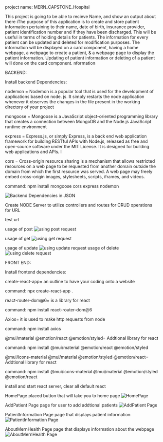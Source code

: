 project name:
MERN_CAPSTONE_Hospital

This project is going to be able to recieve Name, and show an output about there iThe purpose of this application is to create and store 
    patient information pertaining to their name, date of 
    birth, insurance provider, patient identification number and if they have been discharged. This will be useful in terms of holding details for patients. The information for every patient can be 
    updated and deleted for modification purposes. The information will be displayed on a card component, having a home webpage, a webpage to create a patient, & a webpage page to display the patient information. Updating of patient information or deleting of a patient will done on the card component.
nformation

BACKEND:

Install backend Dependencies:

nodemon = Nodemon is a popular tool that is used for the development of applications based on node. js. It simply restarts the node application whenever it observes the changes in the file present in the working directory of your project

mongoose = Mongoose is a JavaScript object-oriented programming library that creates a connection between MongoDB and the Node.js JavaScript runtime environment

express = Express.js, or simply Express, is a back end web application framework for building RESTful APIs with Node.js, released as free and open-source software under the MIT License. It is designed for building web applications and APIs. I

cors = Cross-origin resource sharing is a mechanism that allows restricted resources on a web page to be requested from another domain outside the domain from which the first resource was served. A web page may freely embed cross-origin images, stylesheets, scripts, iframes, and videos. 

command: npm install mongoose cors express nodemon

![Backend Dependencies in JSON](Screenshot%202022-12-15%20093340.png)

Create NODE Server to utilize controllers and routes for CRUD operations for URL

test url

usage of post
![using post request](Screenshot%202022-12-15%20094038.png)

usage of get
![using get request](Screenshot%202022-12-15%20094317.png)

usage of update
![using update request](Screenshot%202022-12-15%20094503.png)
usage of delete
![using delete request](Screenshot%202022-12-15%20094630.png)

FRONT END:

Install frontend dependencies:

create-react-app= an outline to have your coding onto a website

command:
npx create-react-app .
 
react-router-dom@6= is a library for react

command:
npm install react-router-dom@6

Axios= it is used to make http requests from node

command:
npm install axios

@mui/material @emotion/react @emotion/styled= Addtional library for react

command:
npm install @mui/material @emotion/react @emotion/styled

@mui/icons-material @mui/material @emotion/styled @emotion/react= Addtional library for react
 
command:
npm install @mui/icons-material @mui/material @emotion/styled @emotion/react

install and start react server, clear all default react

HomePage
placed button that will take you to home page
![HomePage](Screenshot%202022-12-15%20104837.png)

AddPatient Page
page for user to add addtional patients 
![AddPatient Page](Screenshot%202022-12-15%20105002.png)

PatientInformation Page
page that displays patient information
![PatientInformation Page](Screenshot%202022-12-15%20105106.png)

AboutMernHealth Page
page that displays information about the webpage
![AboutMernHealth Page](Screenshot%202022-12-15%20105202.png)
